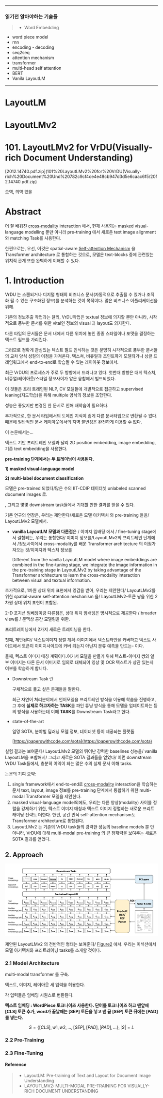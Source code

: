 ***
### 읽기전 알아야하는 기술들

> - Word Embedding
- word piece model
- rnn
- encoding - decoding
- seq2seq
- attention mechanism
- transformer
- multi-head self attention
- BERT
- Vanila LayoutLM

***

# LayoutLM


# LayoutLMv2
# 101. LayoutLMv2 for VrDU(Visually-rich Document Understanding)

[2012.14740.pdf.zip](101%20LayoutLMv2%20for%20VrDU(Visually-rich%20Document%20Und%20782c9cf4ce4e48cb947d3d5e6caac6f5/2012.14740.pdf.zip)

오역, 의역 있을

# Abstract

더 잘 배워진 [cross-modality](https://www.notion.so/cross-modality-20b8ab6d07cc4fa4be694e01adcc73c7)  interaction 에서, 현재 사용되는 masked visual-language modelling 뿐만 아니라 pre-training 에서 새로운 text image alignment 와 matching Task를 사용한다.

한편으로는, 우선, 이것은 spatial-aware [Self-attention Mechanism](https://www.notion.so/Self-attention-Mechanism-3796849904a64ded9b08839550330136) 을 Transformer architecture 로 통합하는 것으로, 모델은 text-blocks 중에 관련있는 위치적 관계 또한 완벽하게 이해할 수 있다.

# 1. Introduction

VrDU 는 스캔되거나 디지털 형태의 비즈니스 문서(자동적으로 추출될 수 있거나 조직화 될 수 있는 구조화된 정보)를 분석하는 것이 목적이다. 많은 비즈니스 어플리케이션을 위해.

기존의 정보추출 작업과는 달리, VrDU작업은 textual 정보에 의지할 뿐만 아니라, 시작적으로 풍부한 문서를 위한 vital인 정보의 visual 과 layout도 의지한다.

다른 타입의 문서들은 문서 내에서 다른 위치에 놓인 종종 스타일이나 포맷을 결정하는 텍스트 필드를 가리킨다.

그러므로 정확게 관심있는 텍스트 필드 인식하는 것은 분명히 시각적으로 풍부한 문서들의 교차 양식 성질의 이점을 가져온다. 텍스쳐, 비쥬얼과 조인트하게 모델되거나 싱글 프레임워크에서 end-to-end로 학습될 수 있는 레이아웃 정보에서.

최근 VrDU의 프로세스가 주로 두 방향에서 드러나고 있다. 첫번때 방향은 대게 텍스처, 비쥬얼/레이아웃/스타일 정보사이가 얕은 융합에서 빌드되었다. 

이 것들은 프리 트레인된 NLP, CV 모델들에 개별적으로 접근하고 supervised leaning(지도학습)을 위해 multiple 양식의 정보을 조합한다.

성능은 좋았지만 변경된 한 문서로 인해 재학습이 필요하다.

추가적으로, 한 문서 타입에서의 도메인 지식이 쉽게 다른 문서타입으로 변환될 수 없다. 때문에 일반적인 문서 레이아웃에서의 지역 불변성은 완전하게 이용할 수 없다.

이 논문에서는...

텍스트 기반 프리트레인 모델과 달리 2D position embedding, image embedding, 기존 text embedding을 사용한다.

**pre-training 단계에서는 두 트레이닝이 사용된다.**

**1) masked visual-language model**

**2) multi-label document classification**

모델은 pre-trained 되었다/많은 수의 IIT-CDIP 데이터셋 unlabeled scanned document images 로.

, 그리고 몇몇 downstream task들에서 기대할 만한 결과를 얻을 수 있다.

기존 연구의 연장은, 우리는 제안한다/새로운 모델 아키텍처 와 pre-training 들을/ LayoutLMv2 모델에서.

- **vanilla LayoutLM 모델과 다른점**은 / 이미지 임배딩 에서 / fine-tuning stage에서 결합되는,
우리는 통합한다/  이미지 정보를/LayoutLMv2의 프리트레인 단계에서 /정보사이에서 cross-modality를 배운 Transformer architecture 의 이점가져오는 것/이미지와 텍스처 정보를

    Different from the vanilla LayoutLM model where image embeddings are combined in the fine-tuning stage, we integrate the image information in the pre-training stage in LayoutLMv2 by taking advantage of the Transformer architecture to learn the cross-modality interaction between visual and textual information.

추가적으로, 1차원 상대 위치 표현에서 영감을 받아, 우리는 제안한다/ LayoutLMv2를 위한 spatial-aware self-attention mechanism 을/ LayoutLMv2-토큰 쌍을 위한 2차원 상대 위치 표현이 포함된.

2-D 포지션 임베딩이랑 다른점은, 상대 위치 임배딩은 명시적으로 제공한다 / broader view를 / 문맥상 공간 모델링을 위한.

프리트레이닝에서 2가지 새로운 트레이닝을 한다.

첫째, 제안된다/ 텍스트이미지 정렬 계획-이미지에서 텍스트라인을 커버하고 텍스트 사이드에서 토큰이 이미지사이드에 커버 되는지 아닌지 분류 예측을 만드는- 이다.

둘째, 텍스트 이미지 매칭 계획이다.여기서 모델을 만들기 위헤 텍스트-이미지 쌍의 일부 이미지는 다른 문서 이미지로 임의로 대체되어 영상 및 OCR 텍스트가 상관 있는지 여부를 학습하게 합니다.

- Downstream Task 란

    구체적으로 풀고 싶은 문제들을 말한다.

    최근 자연어 처리분야에서 언어모델을 프리트레인 방식을 이용해 학습을 진행하고, 그 후에 **실제로 하고자하는 TASK**를 파인 튜닝 방식을 통해 모델을 업데이트하는 등의 방식을 사용하는데 이때 **TASK**를 Downstream Task라고 한다.

- state-of-the-art

    일명 SOTA, 분야별 딥러닝 모델 정보, 데이터셋 등이 제공되는 플랫폼

    [https://paperswithcode.com/sota](https://paperswithcode.com/sota)

실험 결과는 보여준다/ LayoutLMv2 모델의 뛰어난 강력한 baselines 성능을/ vanilla LayoutLM을 포함해서/ 그리고 새로운 SOTA 결과들을 얻었다/ 이런 downstream VrDU Task들에서, 충분히 이익이 되는 많은 수의 실제 문서 이해 tasks.

논문의 기여 요약:

1. single framework에서 end-to-end로 [cross-modality](https://www.notion.so/cross-modality-20b8ab6d07cc4fa4be694e01adcc73c7)  interaction을 학습하는 문서 text, layout, image 정보를  pre-training 단계에서 통합하기 위한 multi-modal Transformer 모델을 제안한다.
2. masked visual-language model외에도, 우리는 다른 양상(modality) 사이를 정렬을 강제하기 위한, 텍스트 이미지 매칭과 택스트 이미지 정렬하는 새로운 프리트래이닝 전략도 더한다. 한편, 공간 인식 self-attention mechanism도 Transformer architecture로 통합된다.
3. LayoutLMv2 는 기존의 VrDU task들의 강력한 성능의 baseline models 뿐 만 아니라, VrDU에 대해 multi-modal pre-training 의 큰 잠재력을 보여주는 새로운 SOTA 결과를 얻었다.

## 2. Approach

![layoutLMv2 architacture](/img/37.png)

제안된 LayoutLMv2 의 전반적인 형태는 보여준다/ [Figure2]() 에서. 우리는 이섹션에서 모델 아키텍처와 프리트레이닝 tasks를 소개할 것이다.

### 2.1 Model Architecture

multi-modal transformer 를 구축.

텍스트, 이미지, 레이아웃 세 입력을 허용한다.

각 입력들은 임베딩 시퀀스로 변환된다.

**텍스트 임베딩 : WordPiece 토크나이즈 사용한다. 단어를 토크나이즈 하고 맨앞에 [CLS] 토큰 추가, word가 끝날때는 [SEP] 토든을 넣고 맨 끝 [SEP] 토큰 뒤에는 [PAD]를 넣는다.**

$$S = \{[CLS],w1,w2,...,[SEP],[PAD],[PAD],...\}, |S| = L$$

### 2.2 Pre-Training

### 2.3 Fine-Tuning

#### Reference
> - LayoutLM: Pre-training of Text and Layout for Document Image Understanding
> - LAYOUTLMV2: MULTI-MODAL PRE-TRAINING FOR VISUALLY-RICH DOCUMENT UNDERSTANDING







